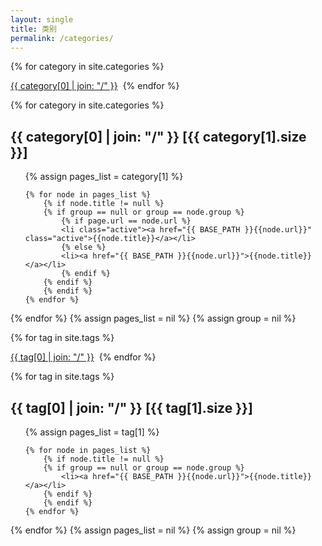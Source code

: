 ```yaml
---
layout: single
title: 类别
permalink: /categories/
---
```


{% for category in site.categories %}
  <td><a href="#{{ category[0] }}" style="font-size:{{ category[1].size | plus:12}}px;">{{ category[0] | join: "/" }}</a>&nbsp;</td>
{% endfor %}

{% for category in site.categories %}
  <h2 id="{{ category[0] }}">{{ category[0] | join: "/" }} <span>[{{ category[1].size }}]</span></h2>
  <ul>
    {% assign pages_list = category[1] %}

    {% for node in pages_list %}
        {% if node.title != null %}
        {% if group == null or group == node.group %}
            {% if page.url == node.url %}
            <li class="active"><a href="{{ BASE_PATH }}{{node.url}}" class="active">{{node.title}}</a></li>
            {% else %}
            <li><a href="{{ BASE_PATH }}{{node.url}}">{{node.title}}</a></li>
            {% endif %}
        {% endif %}
        {% endif %}
    {% endfor %}
  </ul>
{% endfor %}
{% assign pages_list = nil %}
{% assign group = nil %}


{% for tag in site.tags %} 
  <td><a href="#{{ tag[0] }}" style="font-size:{{ tag[1].size | plus:12}}px;">{{ tag[0] | join: "/" }}</a>&nbsp;</td>
{% endfor %}

{% for tag in site.tags %} 
  <h2 id="{{ tag[0] }}">{{ tag[0] | join: "/" }} <span>[{{ tag[1].size }}]</span></h2>
  <ul>
    {% assign pages_list = tag[1] %}  

    {% for node in pages_list %}
        {% if node.title != null %}
        {% if group == null or group == node.group %}
            <li><a href="{{ BASE_PATH }}{{node.url}}">{{node.title}}</a></li>
        {% endif %}
        {% endif %}
    {% endfor %}
  </ul>
{% endfor %}
{% assign pages_list = nil %}
{% assign group = nil %}
